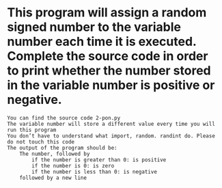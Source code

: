 # This program will assign a random signed number to the variable number each time it is executed. Complete the source code in order to print whether the number stored in the variable number is positive or negative.

    You can find the source code 2-pon.py
    The variable number will store a different value every time you will run this program
    You don’t have to understand what import, random. randint do. Please do not touch this code
    The output of the program should be:
        The number, followed by
            if the number is greater than 0: is positive
            if the number is 0: is zero
            if the number is less than 0: is negative
        followed by a new line
